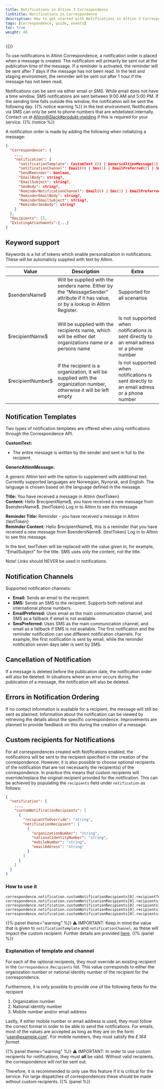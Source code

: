 ```yaml
---
title: Notifications in Altinn 3 Correspondence
linktitle: Notifications in Correspondence
description: How to get started with Notifications in Altinn 3 Correspondence, for developers
tags: [Correspondence, guide, events]
toc: true
weight: 40
---
```


{{<children />}}


To use notifications in Altinn Correspondence, a notification order is placed when a message is created.
The notification will primarily be sent out at the publication time of the message.
If a reminder is activated, the reminder will be sent after 7 days if the message has not been read.
In the test and staging environment, the reminder will be sent out after 1 hour if the message has not been read.

Notifications can be sent via either email or SMS. While email does not have a time window, SMS notifications are sent between 9:00 AM and 5:00 PM.
If the sending time falls outside this window, the notification will be sent the following day.
{{% notice warning  %}}
In the test environment, Notifications via SMS can only be sent to phone numbers that are whitelisted internally.
Contact us at [Altinn@Slack#produkt-melding](https://join.slack.com/t/altinn/shared_invite/zt-7c77c9si-ZnMFwGNtab1aFdC6H_vwog) if this is required for your service.
{{% /notice %}}

A notification order is made by adding the following when initializing a message:

```json
{
  "Correspondence": {
    ...,
    "notification": {
      "notificationTemplate": CustomText (0) | GenericAltinnMessage(1),
      "notificationChannel": Email(0) | Sms(1) | EmailPreferred(2) | SmsPreferred(3),
      "SendReminder": boolean,
      "EmailBody": string?,
      "EmailSubject": string?,
      "SmsBody": string?,
      "ReminderNotificationChannel": Email(0) | Sms(1) | EmailPreferred(2) | SmsPreferred(3),
      "ReminderEmailBody": string?,
      "ReminderEmailSubject": string?,
      "ReminderSmsBody": string?
    }
  },
  "Recipients": [],
  "ExistingAttachments":{...}
}
```

## Keyword support

Keywords is a list of tokens which enable personalization in notifications. These will be automaticly supplied with text by Altinn.

| Value                 | Description                                                                                                                           | Extra                                                                                    |
|-----------------------|-------------------------------------------------------------------------------------------------------------------------------------- |-------------------------------------------------------------------------------------------|
| \$sendersName\$       | Will be supplied with the senders name. Either by the "MessageSender" attribute if it has value, or by a lookup in Altinn Register.   | Supported for all scenarios                                                               |
| \$recipientName\$     | Will be supplied with the recipients name, which will be either det organizations name or a persons name                              | Is not supported when notifications is sent directly to an email adress or a phone number |
| \$recipientNumber\$   | If the recipient is a organization, it will be supplied with the organization number, otherwise it will be left empty                 | Is not supported when notifications is sent directly to an email adress or a phone number |

## Notification Templates

Two types of notification templates are offered when using notifications through the Correspondence API.

**CustomText:**

- The entire message is written by the sender and sent in full to the recipient.

**GenericAltinnMessage:**

A generic Altinn text with the option to supplement with additional text. Currently supported languages are Norwegian, Nynorsk, and English.
The language is chosen based on the language defined in the message.

**Title:** You have received a message in Altinn {textToken}<br>
**Content:** Hello \$recipientName\$, you have received a new message from \$sendersName\$. {textToken} Log in to Altinn to see this message.

**Reminder Title:** Reminder - you have received a message in Altinn {textToken}<br>
**Reminder Content:** Hello \$recipientName\$, this is a reminder that you have received a new message from \$sendersName\$. {textToken} Log in to Altinn to see this message.

In the text, textToken will be replaced with the value given in, for example, "EmailSubject" for the title. SMS uses only the content, not the title.

Note! Links should NEVER be used in notifications.

## Notification Channels

Supported notification channels:

- **Email:** Sends an email to the recipient.
- **SMS:** Sends an SMS to the recipient. Supports both national and international phone numbers.
- **EmailPreferred:** Uses email as the main communication channel, and SMS as a fallback if email is not available.
- **SmsPreferred:** Uses SMS as the main communication channel, and email as a fallback if SMS is not available.
  The first notification and the reminder notification can use different notification channels. 
  For example, the first notification is sent by email, while the reminder notification seven days later is sent by SMS.

## Cancellation of Notification

If a message is deleted before the publication date, the notification order will also be deleted. 
In situations where an error occurs during the publication of a message, the notification will also be deleted.

## Errors in Notification Ordering

If no contact information is available for a recipient, the message will still be sent as planned.
Information about the notification can be viewed by retrieving the details about the specific correspondence.
Improvements are planned to provide feedback on this during the creation of a message.

## Custom recipients for Notifications

For all correspondences created with Notifications enabled, the notifications will be sent to the recipient specified in the creation of the correspondence.
However, it is also possible to choose optional recipients of the notification that are not necessarily the recipient(s) of the correspondence. 
In practice this means that custom recipients will override/replace the original recipient provided for the notification.
This can be achieved by populating the `recipients` field under `notification` as follows:

```json
{
  "notification": {
    ...,
    "customNotificationRecipients": [
      {
        "recipientToOverride": "string",
        "notificationRecipient": [
          {
            "organizationNumber": "string",
            "nationalIdentityNumber": "string",
            "mobileNumber": "string",
            "emailAddress": "string"
          }
        ]
      }
    ]
  }
}
```

### How to use it
```
correspondence.notification.customNotificationRecipients[0].recipientToOverride
correspondence.notification.customNotificationRecipients[0].recipients[0].organizationNumber
correspondence.notification.customNotificationRecipients[0].recipients[0].nationalIdentityNumber
correspondence.notification.customNotificationRecipients[0].recipients[0].mobileNumber
correspondence.notification.customNotificationRecipients[0].recipients[0].emailAddress
```

{{% panel theme="warning" %}}
⚠️ IMPORTANT: 
Keep in mind the value that is given to `notificationTemplate` and `notificationChannel`, as these will impact the custom recipient. Further details are provided [here](#notification-templates).
{{% /panel %}}


### Explanation of template and channel

For each of the optional recipients, they must override an existing recipient in the `Correspondence.Recipients` list.
This value corresponds to either the organization number or national identity number of the recipient for the correspondence.

Furthermore, it is only possible to provide one of the following fields for the recipient

1. Organization number
2. National identity number
3. Mobile number and/or email address

Lastly, if either mobile number or email address is used, they must follow the correct format in order to be able to send the notifications.
For emails, most of the values are accepted as long as they are on the form 'user@example.com'.
For mobile numbers, they must satisfy the _E.164 format_.

{{% panel theme="warning" %}}
⚠️ IMPORTANT: In order to use custom recipients for notifications, they must __all__ be valid. 
Without valid recipients, the correspondence will not be sent out.

Therefore, it is recommended to only use this feature if it is critical for the service. 
For large dispatches of correspondences these should be made without custom recipients.
{{% /panel %}}
